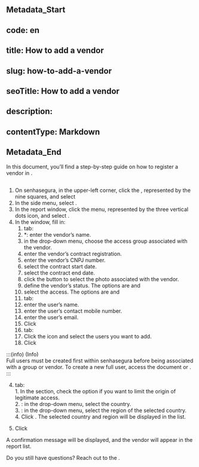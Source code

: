 ## Metadata_Start 
## code: en
## title: How to add a vendor 
## slug: how-to-add-a-vendor 
## seoTitle: How to add a vendor 
## description:  
## contentType: Markdown 
## Metadata_End
In this document, you’ll find a step-by-step guide on how to register a vendor in .

## 

1. On senhasegura, in the upper-left corner, click the , represented by the nine squares, and select    
2. In the side menu, select .  
3. In the report window, click the  menu, represented by the three vertical dots icon, and select .  
4. In the  window, fill in:  
   1.  tab:  
      1. *: enter the vendor’s name.  
      2.   in the drop-down menu, choose the access group associated with the vendor.  
      3.  enter the vendor’s contract registration.  
      4.  enter the vendor’s CNPJ number.  
      5.  select the contract start date.  
      6.  select the contract end date.  
      7.  click the  button to select the photo associated with the vendor.  
      8.  define the vendor’s status. The options are  and   
      9.  select the access. The options are  and   
   2.  tab:  
      1.  enter the user’s name.  
      2.  enter the user’s contact mobile number.  
      3.  enter the user’s email.  
      4. Click   
   3.  tab:  
      1. Click the  icon and select the users you want to add.  
      2. Click   
           
:::(info) (Info)  
Full users must be created first within senhasegura before being associated with a group or vendor. To create a new full user, access the document  or .  
:::  
           
   4.  tab:  
      1. In the  section, check the option  if you want to limit the origin of legitimate access.    
      2. : in the drop-down menu, select the country.    
      3. : in the drop-down menu, select the region of the selected country.    
      4. Click . The selected country and region will be displayed in the  list.

      

         

5. Click 

A confirmation message will be displayed, and the vendor will appear in the report list.

Do you still have questions? Reach out to the .